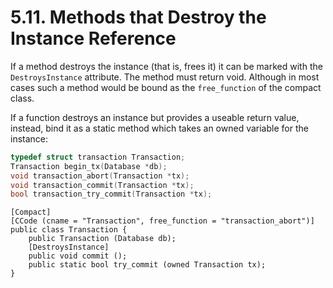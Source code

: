 # 5.11. Methods that Destroy the Instance Reference

If a method destroys the instance (that is, frees it) it can be marked
with the `DestroysInstance` attribute. The method must return void.
Although in most cases such a method would be bound as the
`free_function` of the compact class.

If a function destroys an instance but provides a useable return value,
instead, bind it as a static method which takes an owned variable for
the instance:

```c
typedef struct transaction Transaction;
Transaction begin_tx(Database *db);
void transaction_abort(Transaction *tx);
void transaction_commit(Transaction *tx);
bool transaction_try_commit(Transaction *tx);
```

```vala
[Compact]
[CCode (cname = "Transaction", free_function = "transaction_abort")]
public class Transaction {
    public Transaction (Database db);
    [DestroysInstance]
    public void commit ();
    public static bool try_commit (owned Transaction tx);
}
```

